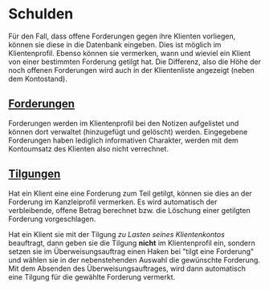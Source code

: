 # Schulden #

Für den Fall, dass offene Forderungen gegen ihre Klienten vorliegen,
können sie diese in die Datenbank eingeben.
Dies ist möglich im Klientenprofil.
Ebenso können sie vermerken, wann und wieviel ein Klient von
einer bestimmten Forderung getilgt hat.
Die Differenz, also die Höhe der noch offenen Forderungen
wird auch in der Klientenliste angezeigt (neben dem Kontostand).

## [Forderungen](Forderungen.md) ##

Forderungen werden im Klientenprofil bei den Notizen aufgelistet
und können dort verwaltet (hinzugefügt und gelöscht) werden.
Eingegebene Forderungen haben lediglich informativen Charakter,
werden mit dem Kontoumsatz des Klienten also nicht verrechnet.

## [Tilgungen](Tilgungen.md) ##

Hat ein Klient eine eine Forderung zum Teil getilgt, können sie dies
an der Forderung im Kanzleiprofil vermerken.
Es wird automatisch der verbleibende, offene Betrag berechnet
bzw. die Löschung einer getilgten Forderung vorgeschlagen.

Hat ein Klient sie mit der Tilgung _zu Lasten seines Klientenkontos_ beauftragt,
dann geben sie die Tilgung **nicht** im Klientenprofil ein, sondern
setzen sie im Überweisungsauftrag einen Haken bei
"tilgt eine Forderung" und wählen sie in der nebenstehenden Auswahl
die gewünschte Forderung.
Mit dem Absenden des Überweisungsauftrages, wird dann automatisch
eine Tilgung für die gewählte Forderung vermerkt.